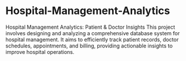 # Hospital-Management-Analytics
Hospital Management Analytics: Patient &amp; Doctor Insights This project involves designing and analyzing a comprehensive database system for hospital management. It aims to efficiently track patient records, doctor schedules, appointments, and billing, providing actionable insights to improve hospital operations.
